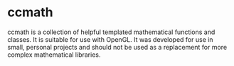 ccmath
======

ccmath is a collection of helpful templated mathematical functions and classes. It is suitable for use with OpenGL.  It was developed for use in small, personal projects and should not be used as a replacement for more complex mathematical libraries.